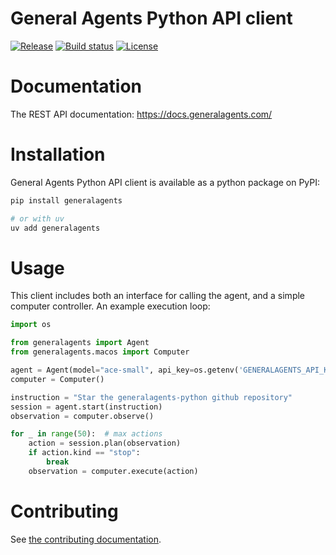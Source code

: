 # General Agents Python API client

[![Release](https://img.shields.io/github/v/release/generalagents/generalagents-python)](https://img.shields.io/github/v/release/generalagents/generalagents-python)
[![Build status](https://img.shields.io/github/actions/workflow/status/generalagents/generalagents-python/main.yml?branch=main)](https://github.com/generalagents/generalagents-python/actions/workflows/main.yml?query=branch%3Amain)
[![License](https://img.shields.io/github/license/generalagents/generalagents-python)](https://img.shields.io/github/license/generalagents/generalagents-python)

# Documentation

The REST API documentation: https://docs.generalagents.com/

# Installation

General Agents Python API client is available as a python package on PyPI:

```bash
pip install generalagents

# or with uv
uv add generalagents
```

# Usage

This client includes both an interface for calling the agent, and a simple computer controller. An example execution
loop:

```python
import os

from generalagents import Agent
from generalagents.macos import Computer

agent = Agent(model="ace-small", api_key=os.getenv('GENERALAGENTS_API_KEY'))
computer = Computer()

instruction = "Star the generalagents-python github repository"
session = agent.start(instruction)
observation = computer.observe()

for _ in range(50):  # max actions
    action = session.plan(observation)
    if action.kind == "stop":
        break
    observation = computer.execute(action)
```

# Contributing

See [the contributing documentation](CONTRIBUTING.md).
